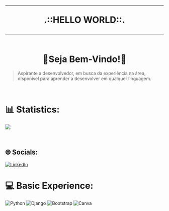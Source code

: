 <h1 align="center">
<hr>.::HELLO WORLD::.<hr> <br>🫡Seja Bem-Vindo!👋</h1>

>Aspirante a desenvolvedor, em busca da experiência na área, disponível para aprender a desenvolver em qualquer linguagem.

<br>

# 📊 Statistics:
![](https://github-readme-stats.vercel.app/api?username=Caique108&theme=gotham&hide_border=false&include_all_commits=false&count_private=false)

<br>


## 🌐 Socials:
[![LinkedIn](https://img.shields.io/badge/LinkedIn-%230077B5.svg?logo=linkedin&logoColor=white)](https://linkedin.com/in/caique-couto-de-carvalho-002b60289) 

# 💻 Basic Experience:
![Python](https://img.shields.io/badge/python-3670A0?style=for-the-badge&logo=python&logoColor=ffdd54) ![Django](https://img.shields.io/badge/django-%23092E20.svg?style=for-the-badge&logo=django&logoColor=white) ![Bootstrap](https://img.shields.io/badge/bootstrap-%238511FA.svg?style=for-the-badge&logo=bootstrap&logoColor=white) ![Canva](https://img.shields.io/badge/Canva-%2300C4CC.svg?style=for-the-badge&logo=Canva&logoColor=white)


